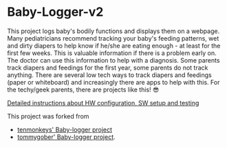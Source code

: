 # Baby-Logger-v2
This project logs baby's bodily functions and displays them on a webpage.
Many pediatricians recommend tracking your baby's feeding patterns, wet and dirty diapers to help know if he/she are eating enough - at least for the first few weeks. This is valuable information if there is a problem early on. The doctor can use this information to help with a diagnosis. Some parents track diapers and feedings for the first year, some parents do not track anything. There are several low tech ways to track diapers and feedings (paper or whiteboard) and increasingly there are apps to help with this. 
For the techy/geek parents, there are projects like this! :sunglasses:

[Detailed instructions about HW configuration, SW setup and testing](https://inglele.wordpress.com/2022/09/28/baby-logger/)


This project was forked from
* [tenmonkeys' Baby-logger project](https://github.com/tenmonkeys/Baby-logger)
* [tommygober' Baby-logger project](https://github.com/tommygober/Baby-logger).
